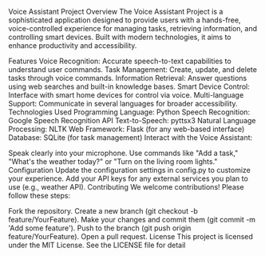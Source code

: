 
Voice Assistant Project
Overview
The Voice Assistant Project is a sophisticated application designed to provide users with a hands-free, voice-controlled experience for managing tasks, retrieving information, and controlling smart devices. Built with modern technologies, it aims to enhance productivity and accessibility.

Features
Voice Recognition: Accurate speech-to-text capabilities to understand user commands.
Task Management: Create, update, and delete tasks through voice commands.
Information Retrieval: Answer questions using web searches and built-in knowledge bases.
Smart Device Control: Interface with smart home devices for control via voice.
Multi-language Support: Communicate in several languages for broader accessibility.
Technologies Used
Programming Language: Python
Speech Recognition: Google Speech Recognition API
Text-to-Speech: pyttsx3
Natural Language Processing: NLTK
Web Framework: Flask (for any web-based interface)
Database: SQLite (for task management)
Interact with the Voice Assistant:

Speak clearly into your microphone.
Use commands like "Add a task," "What's the weather today?" or "Turn on the living room lights."
Configuration
Update the configuration settings in config.py to customize your experience.
Add your API keys for any external services you plan to use (e.g., weather API).
Contributing
We welcome contributions! Please follow these steps:

Fork the repository.
Create a new branch (git checkout -b feature/YourFeature).
Make your changes and commit them (git commit -m 'Add some feature').
Push to the branch (git push origin feature/YourFeature).
Open a pull request.
License
This project is licensed under the MIT License. See the LICENSE file for detail
